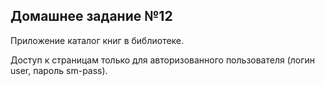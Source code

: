 ## Домашнее задание №12

Приложение каталог книг в библиотеке.

Доступ к страницам только для авторизованного пользователя (логин user, пароль sm-pass).
